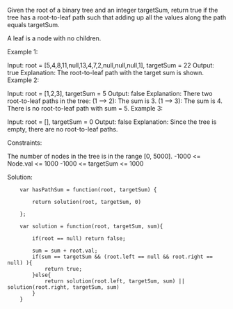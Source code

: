 Given the root of a binary tree and an integer targetSum, return true if the tree has a root-to-leaf path such that adding up all the values along the path equals targetSum.

A leaf is a node with no children.

 

Example 1:


Input: root = [5,4,8,11,null,13,4,7,2,null,null,null,1], targetSum = 22
Output: true
Explanation: The root-to-leaf path with the target sum is shown.
Example 2:


Input: root = [1,2,3], targetSum = 5
Output: false
Explanation: There two root-to-leaf paths in the tree:
(1 --> 2): The sum is 3.
(1 --> 3): The sum is 4.
There is no root-to-leaf path with sum = 5.
Example 3:

Input: root = [], targetSum = 0
Output: false
Explanation: Since the tree is empty, there are no root-to-leaf paths.
 

Constraints:

The number of nodes in the tree is in the range [0, 5000].
-1000 <= Node.val <= 1000
-1000 <= targetSum <= 1000


Solution: 


        var hasPathSum = function(root, targetSum) {
            
            return solution(root, targetSum, 0)
            
        };

        var solution = function(root, targetSum, sum){
            
            if(root == null) return false;
            
            sum = sum + root.val;
            if(sum == targetSum && (root.left == null && root.right == null) ){
                return true;
            }else{
                return solution(root.left, targetSum, sum) || solution(root.right, targetSum, sum)
            }
        }